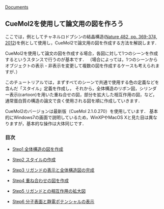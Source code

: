 [Documents](../../Documents)

## CueMol2を使用して論文用の図を作ろう

ここでは，例としてチャネルロドプシンの結晶構造([Nature 482, pp. 369-374, 2012](http://www.nature.com/nature/journal/v482/n7385/full/nature10870.html))を例として使用し，CueMol2で論文用の図を作成する方法を解説します．

CueMol2を使用して論文の図を作成する場合，各図に対して1つのシーンを作成するというスタンスで行うのが基本です．
（場合によっては，1つのシーンからオブジェクトの表示・非表示を変更して複数の図を作成するケースも考えられますが．）

このチュートリアルでは，まずすべてのシーンで共通で使用する色の定義などを含んだ「スタイル」定義を作成し，
それから，全体構造のリボン図，シリンダー表示(cartoon)を用いた重ね合せの図，部分を拡大した相互作用の図，など，
通常蛋白質の構造の論文で良く使用される図を順に作成していきます．

CueMol2のバージョンは最新版（CueMol 2.1.0.270）を使用しています．
基本的にWindows7の画面で説明しているため，WinXPやMacOS Xと見た目は異なりますが，基本的な操作は大体同じです．

### 目次

- [Step1 全体構造の図を作成](../../Documents/CueMol2Tutorial2013/Step1)

- [Step2 スタイルの作成](../../Documents/CueMol2Tutorial2013/Step2)

- [Step3 リガンドの表示と全体構造図の完成](../../Documents/CueMol2Tutorial2013/Step3)

- [Step4 重ね合わせの図を作成](../../Documents/CueMol2Tutorial2013/Step4)

- [Step5 リガンドとの相互作用の拡大図](../../Documents/CueMol2Tutorial2013/Step5)

- [Step6 分子表面と静電ポテンシャルの表示](../../Documents/CueMol2Tutorial2013/Step6)
